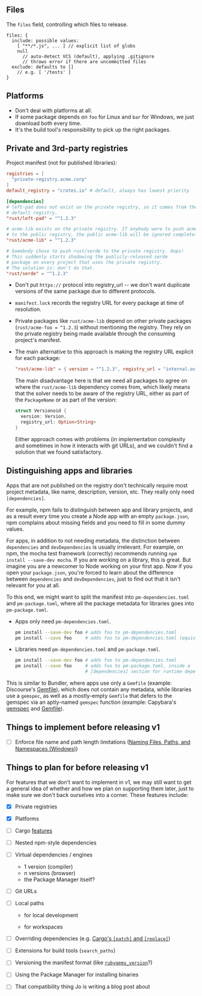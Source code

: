 ## Files

The `files` field, controlling which files to release.

```
files: {
  include: possible values:
    [ "**/*.js", ... ] // explicit list of globs
    null
      // auto-detect VCS (default), applying .gitignore
      // throws error if there are uncommitted files
  exclude: defaults to []
    // e.g. [ '/tests' ]
}
```


## Platforms

* Don't deal with platforms at all.
* If some package depends on `foo` for Linux and `bar` for Windows, we just
  download both every time.
* It's the build tool's responsibility to pick up the right packages.


## Private and 3rd-party registries

Project manifest (not for published libraries):

```toml
registries = [
  "private-registry.acme.corp"
]
default_registry = "crates.io" # default, always has lowest priority

[dependencies]
# left-pad does not exist on the private registry, so it comes from the
# default registry.
"rust/left-pad" = "^1.2.3"

# acme-lib exists on the private registry. If anybody were to push acme-lib
# to the public registry, the public acme-lib will be ignored completely.
"rust/acme-lib" = "^1.2.3"

# Somebody chose to push rust/serde to the private registry. Oops!
# This suddenly starts shadowing the publicly-released serde
# package on every project that uses the private registry.
# The solution is: don't do that.
"rust/serde" = "^1.2.3"
```

* Don't put `https://` protocol into registry_url -- we don't want duplicate
  versions of the same package due to different protocols.

* `manifest.lock` records the registry URL for every package at time of
  resolution.

* Private packages like `rust/acme-lib` depend on other private packages (`rust/acme-foo = ^1.2.3`) without mentioning the registry. They rely on the private registry being made available through the consuming project's manifest.

* The main alternative to this approach is making the registry URL explicit for
  each package:

    ```toml
    "rust/acme-lib" = { version = "^1.2.3", registry_url = "internal.acme.corp" }
    ```

  The main disadvantage here is that we need all packages to agree on where the
  `rust/acme-lib` dependency comes from, which likely means that the solver
  needs to be aware of the registry URL, either as part of the `PackageName` or
  as part of the version:

    ```rust
    struct Versionoid {
      version: Version,
      registry_url: Option<String>
    }
    ```

  Either approach comes with problems (in implementation complexity and
  sometimes in how it interacts with git URLs), and we couldn't find a solution
  that we found satisfactory.


## Distinguishing apps and libraries

Apps that are not published on the registry don't technically require most
project metadata, like name, description, version, etc. They really only need
`[dependencies]`.

For example, npm fails to distinguish between app and library projects, and as a
result every time you create a Node app with an empty `package.json`, npm
complains about missing fields and you need to fill in some dummy values.

For apps, in addition to not needing metadata, the distinction between
`dependencies` and `devDependencies` is usually irrelevant. For example, on npm,
the mocha test framework (correctly) recommends running `npm install --save-dev
mocha`. If you are working on a library, this is great. But imagine you are a
newcomer to Node working on your first app. Now if you open your `package.json`,
you're forced to learn about the difference between `dependencies` and
`devDependencies`, just to find out that it isn't relevant for you at all.

To this end, we might want to split the manifest into `pm-dependencies.toml` and
`pm-package.toml`, where all the package metadata for libraries goes into
`pm-package.toml`.

* Apps only need `pm-dependencies.toml`.

    ```sh
    pm install --save-dev foo # adds foo to pm-dependencies.toml
    pm install --save foo     # adds foo to pm-dependencies.toml (equivalent)
    ```

* Libraries need `pm-dependencies.toml` and `pm-package.toml`.

    ```sh
    pm install --save-dev foo # adds foo to pm-dependencies.toml
    pm install --save foo     # adds foo to pm-package.toml, inside a
                              # [dependencies] section for runtime dependencies
    ```

This is similar to Bundler, where apps use only a `Gemfile` (example:
Discourse's
[Gemfile](https://github.com/discourse/discourse/blob/master/Gemfile)), which
does not contain any metadata, while libraries use a `gemspec`, as well as a
mostly-empty `Gemfile` that defers to the gemspec via an aptly-named `gemspec`
function (example: Capybara's
[gemspec](https://github.com/teamcapybara/capybara/blob/master/capybara.gemspec)
and
[Gemfile](https://github.com/teamcapybara/capybara/blob/667faf54677662ecf7a340c8b1c12ab418a17391/Gemfile#L4)).


## Things to implement before releasing v1

* [ ] Enforce file name and path length limitations ([Naming Files, Paths, and Namespaces (Windows)](https://msdn.microsoft.com/en-us/library/windows/desktop/aa365247(v=vs.85).aspx))


## Things to plan for before releasing v1

For features that we don't want to implement in v1, we may still want to get a
general idea of whether and how we plan on supporting them later, just to make
sure we don't back ourselves into a corner. These features include:

* [x] Private registries

* [x] Platforms

* [ ] Cargo [features](http://doc.crates.io/manifest.html#the-features-section)

* [ ] Nested npm-style dependencies

* [ ] Virtual dependencies / engines

    * 1 version (compiler)
    * n versions (browser)
    * the Package Manager itself?

* [ ] Git URLs

* [ ] Local paths

    * for local development

    * for workspaces

* [ ] Overriding dependencies (e.g. [Cargo's `[patch]` and `[replace]`](http://doc.crates.io/specifying-dependencies.html#overriding-dependencies))

* [ ] Extensions for build tools (`search_paths`)

* [ ] Versioning the manifest format (like [`rubygems_version`](http://guides.rubygems.org/specification-reference/#rubygems_version)?)

* [ ] Using the Package Manager for installing binaries

* [ ] That compatibility thing Jo is writing a blog post about
